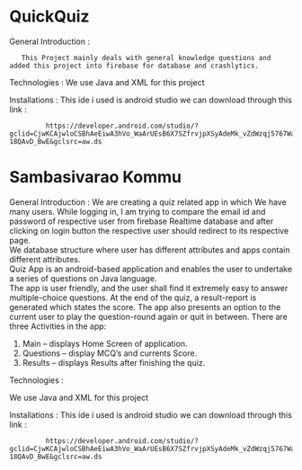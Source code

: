 # QuickQuiz

General Introduction : 

       This Project mainly deals with general knowledge questions and added this project into firebase for database and crashlytics.
       
       
 Technologies :
      We use Java and XML for this project
      
 Installations : 
      This ide i used is android studio we can download through this link : 
      
             https://developer.android.com/studio/?gclid=CjwKCAjwloCSBhAeEiwA3hVo_WaArUEsB6X7SZfrvjpXSyAdeMk_vZdWzqj5767WaN5w9ftU_YvmGRoC-18QAvD_BwE&gclsrc=aw.ds           
#  Sambasivarao Kommu

General Introduction : 
We are creating a quiz related app in which We have many users. While logging in, I am trying to compare the email id and password of respective user from firebase Realtime database and after clicking on login button the respective user should redirect to its respective page.  
We database structure where user has different attributes and apps contain different attributes.  
Quiz App is an android-based application and enables the user to undertake a series of questions on Java language.  
 The app is user friendly, and the user shall find it extremely easy to answer multiple-choice questions. At the end of the quiz, a result-report is generated which states the score. The app also presents an option to the current user to play the question-round again or quit in between. 
There are three Activities in the app: 
1. Main – displays Home Screen of application. 
2. Questions – display MCQ’s and currents Score. 
3. Results – displays Results after finishing the quiz. 

Technologies :

We use Java and XML for this project

Installations : 
      This ide i used is android studio we can download through this link : 
      
             https://developer.android.com/studio/?gclid=CjwKCAjwloCSBhAeEiwA3hVo_WaArUEsB6X7SZfrvjpXSyAdeMk_vZdWzqj5767WaN5w9ftU_YvmGRoC-18QAvD_BwE&gclsrc=aw.ds           
